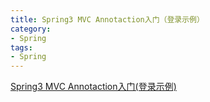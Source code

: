 ```yaml
---
title: Spring3 MVC Annotaction入门（登录示例）
category:
- Spring
tags:
- Spring
---
```


[Spring3 MVC Annotaction入门(登录示例)](http://liuzidong.iteye.com/blog/899420)

